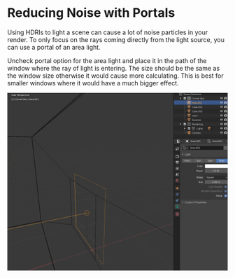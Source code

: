 # Reducing Noise with Portals

Using HDRIs to light a scene can cause a lot of noise particles in your render. To only focus on the rays coming directly from the light source, you can use a portal of an area light.

Uncheck portal option for the area light and place it in the path of the window where the ray of light is entering. The size should be the same as the window size otherwise it would cause more calculating. This is best for smaller windows where it would have a much bigger effect.

![](<../../../.gitbook/assets/image (144).png>)

